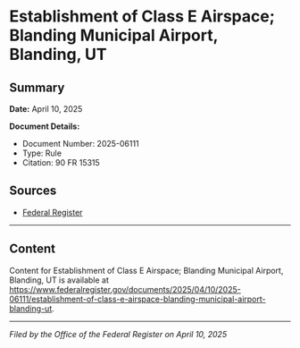 # Establishment of Class E Airspace; Blanding Municipal Airport, Blanding, UT

## Summary

**Date:** April 10, 2025

**Document Details:**
- Document Number: 2025-06111
- Type: Rule
- Citation: 90 FR 15315

## Sources
- [Federal Register](https://www.federalregister.gov/documents/2025/04/10/2025-06111/establishment-of-class-e-airspace-blanding-municipal-airport-blanding-ut)

---

## Content

Content for Establishment of Class E Airspace; Blanding Municipal Airport, Blanding, UT is available at https://www.federalregister.gov/documents/2025/04/10/2025-06111/establishment-of-class-e-airspace-blanding-municipal-airport-blanding-ut.

---

*Filed by the Office of the Federal Register on April 10, 2025*
